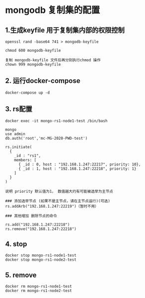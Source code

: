 # mongodb 复制集的配置

## 1.生成keyfile 用于复制集内部的权限控制
```
openssl rand -base64 741 > mongodb-keyfile

chmod 600 mongodb-keyfile

复制 mongodb-keyfile 文件后再分别执行chmod 操作
chown 999 mongodb-keyfile
```

## 2. 运行docker-compose
```
docker-compose up -d
```
## 3. rs配置
```
docker exec -it mongo-rs1-node1-test /bin/bash

mongo
use admin
db.auth('root','mc-MG-2020-PWD-test')

rs.initiate(
  {
    _id : "rs1",
    members: [
      { _id : 0, host : "192.168.1.247:22217", priority: 10},
      { _id : 1, host : "192.168.1.247:22218", priority: 1}
    ]
  }
)

说明 priority 默认值为1， 数值越大约有可能被选举为主节点

### 添加选举节点 (如果不是主节点，请在主节点运行)(可选)
rs.addArb("192.168.1.247:22219")（暂时不用）

### 其他增加 删除节点的命令

rs.add("192.168.1.247:22218")
rs.remove("192.168.1.247:22218")
```

## 4. stop
```
docker stop mongo-rs1-node1-test
docker stop mongo-rs1-node2-test
```

## 5. remove
```
docker rm mongo-rs1-node1-test
docker rm mongo-rs1-node2-test
```
